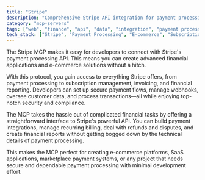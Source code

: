 ```yaml
---
title: "Stripe"
description: "Comprehensive Stripe API integration for payment processing and financial operations"
category: "mcp-servers"
tags: ["web", "finance", "api", "data", "integration", "payment processing", "e-commerce", "subscription management", "financial reporting"]
tech_stack: ["Stripe", "Payment Processing", "E-commerce", "Subscription Management", "Financial APIs", "Webhooks", "Invoicing"]
---
```


The Stripe MCP makes it easy for developers to connect with Stripe's payment processing API. This means you can create advanced financial applications and e-commerce solutions without a hitch.

With this protocol, you gain access to everything Stripe offers, from payment processing to subscription management, invoicing, and financial reporting. Developers can set up secure payment flows, manage webhooks, oversee customer data, and process transactions—all while enjoying top-notch security and compliance.

The MCP takes the hassle out of complicated financial tasks by offering a straightforward interface to Stripe's powerful API. You can build payment integrations, manage recurring billing, deal with refunds and disputes, and create financial reports without getting bogged down by the technical details of payment processing.

This makes the MCP perfect for creating e-commerce platforms, SaaS applications, marketplace payment systems, or any project that needs secure and dependable payment processing with minimal development effort.